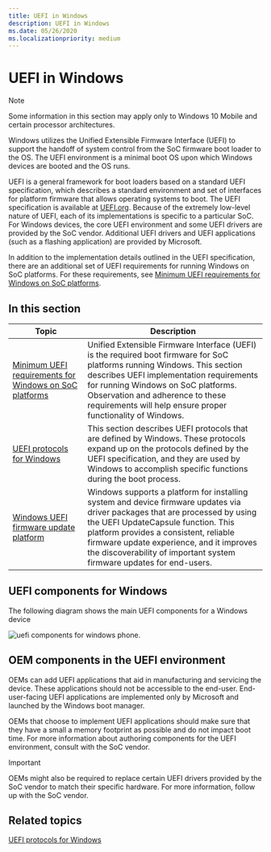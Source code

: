```yaml
---
title: UEFI in Windows
description: UEFI in Windows
ms.date: 05/26/2020
ms.localizationpriority: medium
---
```


# UEFI in Windows

> [!NOTE]
> Some information in this section may apply only to Windows 10 Mobile and certain processor architectures.

Windows utilizes the Unified Extensible Firmware Interface (UEFI) to support the handoff of system control from the SoC firmware boot loader to the OS. The UEFI environment is a minimal boot OS upon which Windows devices are booted and the OS runs.

UEFI is a general framework for boot loaders based on a standard UEFI specification, which describes a standard environment and set of interfaces for platform firmware that allows operating systems to boot. The UEFI specification is available at [UEFI.org](https://uefi.org/specifications). Because of the extremely low-level nature of UEFI, each of its implementations is specific to a particular SoC. For Windows devices, the core UEFI environment and some UEFI drivers are provided by the SoC vendor. Additional UEFI drivers and UEFI applications (such as a flashing application) are provided by Microsoft.

In addition to the implementation details outlined in the UEFI specification, there are an additional set of UEFI requirements for running Windows on SoC platforms. For these requirements, see [Minimum UEFI requirements for Windows on SoC platforms](minimum-uefi-requirements-for-windows-on-soc-platforms.md).

## In this section

| Topic | Description |
| --- | --- |
| [Minimum UEFI requirements for Windows on SoC platforms](minimum-uefi-requirements-for-windows-on-soc-platforms.md) | Unified Extensible Firmware Interface (UEFI) is the required boot firmware for SoC platforms running Windows. This section describes UEFI implementation requirements for running Windows on SoC platforms. Observation and adherence to these requirements will help ensure proper functionality of Windows. |
| [UEFI protocols for Windows](uefi-protocols-for-windows.md) | This section describes UEFI protocols that are defined by Windows. These protocols expand up on the protocols defined by the UEFI specification, and they are used by Windows to accomplish specific functions during the boot process. |
| [Windows UEFI firmware update platform](windows-uefi-firmware-update-platform.md) | Windows supports a platform for installing system and device firmware updates via driver packages that are processed by using the UEFI UpdateCapsule function. This platform provides a consistent, reliable firmware update experience, and it improves the discoverability of important system firmware updates for end-users. |

## UEFI components for Windows

The following diagram shows the main UEFI components for a Windows device

![uefi components for windows phone.](images/oem-uefi-components.png)

## OEM components in the UEFI environment

OEMs can add UEFI applications that aid in manufacturing and servicing the device. These applications should not be accessible to the end-user. End-user-facing UEFI applications are implemented only by Microsoft and launched by the Windows boot manager.

OEMs that choose to implement UEFI applications should make sure that they have a small a memory footprint as possible and do not impact boot time. For more information about authoring components for the UEFI environment, consult with the SoC vendor.

> [!IMPORTANT]
> OEMs might also be required to replace certain UEFI drivers provided by the SoC vendor to match their specific hardware. For more information, follow up with the SoC vendor.

## Related topics

[UEFI protocols for Windows](uefi-protocols-for-windows.md)  
